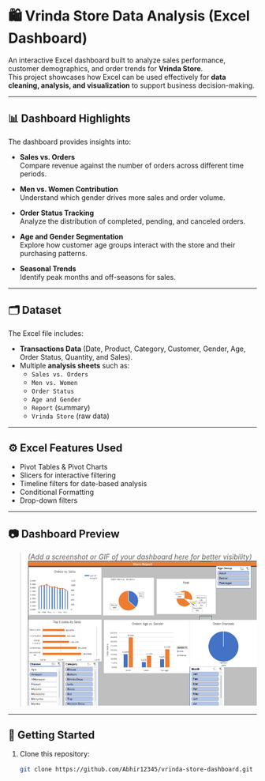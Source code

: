 # 🛍️ Vrinda Store Data Analysis (Excel Dashboard)

An interactive Excel dashboard built to analyze sales performance, customer demographics, and order trends for **Vrinda Store**.  
This project showcases how Excel can be used effectively for **data cleaning, analysis, and visualization** to support business decision-making.

---

## 📊 Dashboard Highlights
The dashboard provides insights into:

- **Sales vs. Orders**  
  Compare revenue against the number of orders across different time periods.  

- **Men vs. Women Contribution**  
  Understand which gender drives more sales and order volume.  

- **Order Status Tracking**  
  Analyze the distribution of completed, pending, and canceled orders.  

- **Age and Gender Segmentation**  
  Explore how customer age groups interact with the store and their purchasing patterns.  

- **Seasonal Trends**  
  Identify peak months and off-seasons for sales.  

---

## 🗂️ Dataset
The Excel file includes:
- **Transactions Data** (Date, Product, Category, Customer, Gender, Age, Order Status, Quantity, and Sales).  
- Multiple **analysis sheets** such as:
  - `Sales vs. Orders`
  - `Men vs. Women`
  - `Order Status`
  - `Age and Gender`
  - `Report` (summary)
  - `Vrinda Store` (raw data)

---

## ⚙️ Excel Features Used
- Pivot Tables & Pivot Charts  
- Slicers for interactive filtering  
- Timeline filters for date-based analysis  
- Conditional Formatting  
- Drop-down filters  

---

## 📷 Dashboard Preview
> *(Add a screenshot or GIF of your dashboard here for better visibility)*  
![Dashboard Screenshot](Dashboard.png)

---

## 🚀 Getting Started
1. Clone this repository:
   ```bash
   git clone https://github.com/Abhir12345/vrinda-store-dashboard.git

